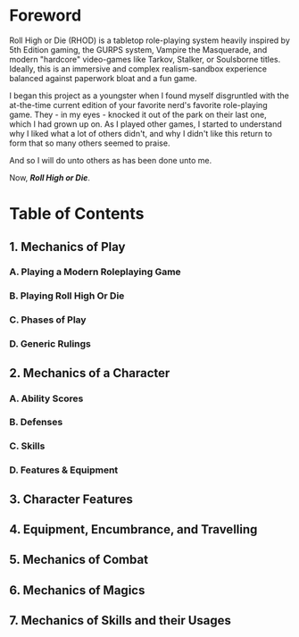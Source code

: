 # Foreword
Roll High or Die (RHOD) is a tabletop role-playing system heavily inspired by 5th Edition gaming, the GURPS system, Vampire the Masquerade, and modern "hardcore" video-games like Tarkov, Stalker, or Soulsborne titles. Ideally, this is an immersive and complex realism-sandbox experience balanced against paperwork bloat and a fun game.

I began this project as a youngster when I found myself disgruntled with the at-the-time current edition of your favorite nerd's favorite role-playing game. They - in my eyes - knocked it out of the park on their last one, which I had grown up on. As I played other games, I started to understand why I liked what a lot of others didn't, and why I didn't like this return to form that so many others seemed to praise.

And so I will do unto others as has been done unto me. 

Now, ***Roll High or Die***.

# Table of Contents
## 1. Mechanics of Play
### A. Playing a Modern Roleplaying Game
### B. Playing Roll High Or Die
### C. Phases of Play
### D. Generic Rulings
## 2. Mechanics of a Character 
### A. Ability Scores
### B. Defenses
### C. Skills
### D. Features & Equipment
## 3. Character Features
## 4. Equipment, Encumbrance, and Travelling
## 5. Mechanics of Combat
## 6. Mechanics of Magics
## 7. Mechanics of Skills and their Usages